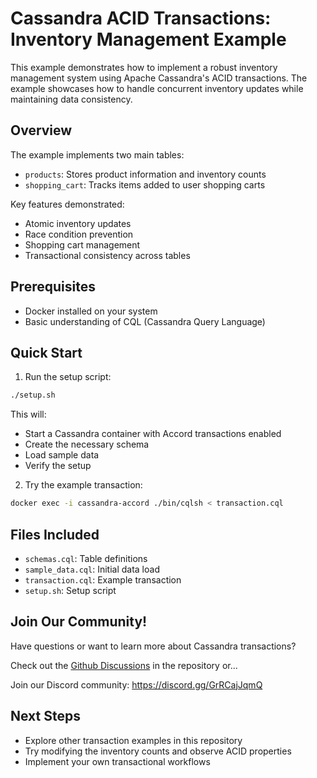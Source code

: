 # Cassandra ACID Transactions: Inventory Management Example

This example demonstrates how to implement a robust inventory management system using Apache Cassandra's ACID transactions. The example showcases how to handle concurrent inventory updates while maintaining data consistency.

## Overview

The example implements two main tables:
- `products`: Stores product information and inventory counts
- `shopping_cart`: Tracks items added to user shopping carts

Key features demonstrated:
- Atomic inventory updates
- Race condition prevention
- Shopping cart management
- Transactional consistency across tables

## Prerequisites

- Docker installed on your system
- Basic understanding of CQL (Cassandra Query Language)

## Quick Start

1. Run the setup script:
```bash
./setup.sh
```

This will:
- Start a Cassandra container with Accord transactions enabled
- Create the necessary schema
- Load sample data
- Verify the setup

2. Try the example transaction:
```bash
docker exec -i cassandra-accord ./bin/cqlsh < transaction.cql
```

## Files Included

- `schemas.cql`: Table definitions
- `sample_data.cql`: Initial data load
- `transaction.cql`: Example transaction
- `setup.sh`: Setup script

## Join Our Community!

Have questions or want to learn more about Cassandra transactions? 

Check out the [Github Discussions](https://github.com/pmcfadin/awesome-accord/) in the repository or...

Join our Discord community:
https://discord.gg/GrRCajJqmQ

## Next Steps

- Explore other transaction examples in this repository
- Try modifying the inventory counts and observe ACID properties
- Implement your own transactional workflows